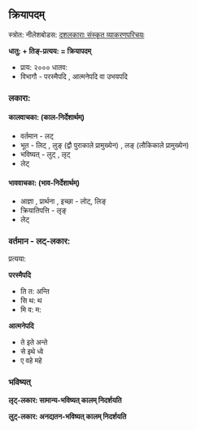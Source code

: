 
## क्रियापदम्

स्त्रोत: नीलेशबोडस: [दशलकाराः  संस्कृत व्याकरणपरिचयः](https://www.youtube.com/watch?v=Aad0AWA37e8)

**धातु: + तिङ्-प्रत्यय: = क्रियापदम्**
- प्राय: २००० धातव:
- विभागौ - परस्मैपदि , आत्मनेपदि वा उभयपदि

### लकारा:

#### कालवाचका: (काल-निर्देशार्थम्)

- वर्तमान - लट्
- भूत - लिट् , लुङ् (द्वौ पुराकाले प्रामुख्येन) , लङ् (लौकिकाले प्रामुख्येन)
- भविष्यत् - लुट् , लृट्
- लेट्

#### भाववाचका: (भाव-निर्देशार्थम्)

- आज्ञा , प्रार्थना , इच्छा - लोट्, लिङ्
- क्रियातिपत्ति - लृङ्
- लेट्

### वर्तमान - लट्-लकार:

प्रत्यया:

**परस्मैपदि**

- ति त: अन्ति
- सि थ: थ
- मि व: म: 

**आत्मनेपदि**

- ते  इते  अन्ते
- से  इथे  ध्वे
- ए  वहे  महे

### भविष्यत्

**लृट्-लकार: सामान्य-भविष्यत् कालम् निदर्शयति**


**लुट्-लकार: अनद्यतन-भविष्यत् कालम् निदर्शयति**
